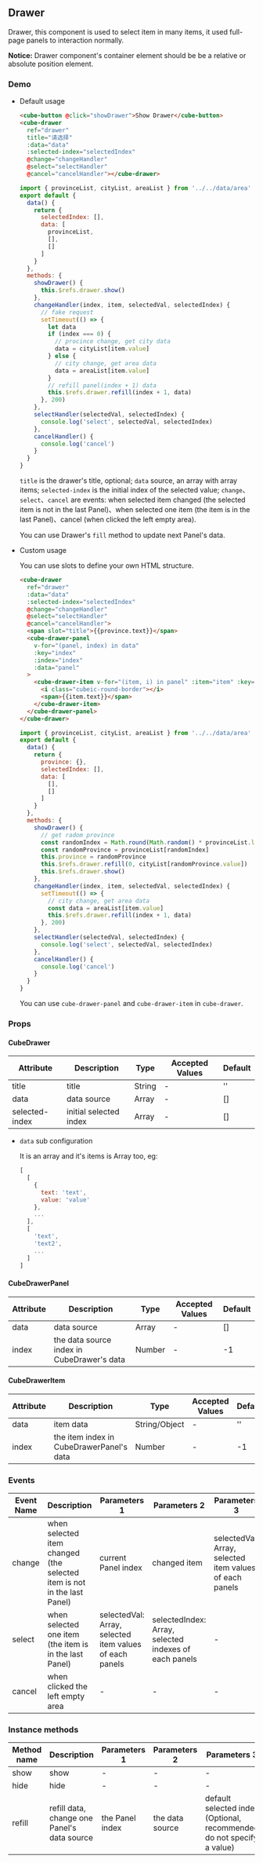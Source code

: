 ## Drawer

Drawer, this component is used to select item in many items, it used full-page panels to interaction normally.

__Notice:__ Drawer component's container element should be be a relative or absolute position element.

### Demo

- Default usage

  ```html
  <cube-button @click="showDrawer">Show Drawer</cube-button>
  <cube-drawer
    ref="drawer"
    title="请选择"
    :data="data"
    :selected-index="selectedIndex"
    @change="changeHandler"
    @select="selectHandler"
    @cancel="cancelHandler"></cube-drawer>
  ```
  ```js
  import { provinceList, cityList, areaList } from '../../data/area'
  export default {
    data() {
      return {
        selectedIndex: [],
        data: [
          provinceList,
          [],
          []
        ]
      }
    },
    methods: {
      showDrawer() {
        this.$refs.drawer.show()
      },
      changeHandler(index, item, selectedVal, selectedIndex) {
        // fake request
        setTimeout(() => {
          let data
          if (index === 0) {
            // procince change, get city data
            data = cityList[item.value]
          } else {
            // city change, get area data
            data = areaList[item.value]
          }
          // refill panel(index + 1) data
          this.$refs.drawer.refill(index + 1, data)
        }, 200)
      },
      selectHandler(selectedVal, selectedIndex) {
        console.log('select', selectedVal, selectedIndex)
      },
      cancelHandler() {
        console.log('cancel')
      }
    }
  }
  ```

  `title` is the drawer's title, optional; `data` source, an array with array items; `selected-index` is the initial index of the selected value; `change`、`select`、`cancel` are events: when selected item changed (the selected item is not in the last Panel)、when selected one item (the item is in the last Panel)、cancel (when clicked the left empty area).

  You can use Drawer's `fill` method to update next Panel's data.

- Custom usage

  You can use slots to define your own HTML structure.

  ```html
  <cube-drawer
    ref="drawer"
    :data="data"
    :selected-index="selectedIndex"
    @change="changeHandler"
    @select="selectHandler"
    @cancel="cancelHandler">
    <span slot="title">{{province.text}}</span>
    <cube-drawer-panel
      v-for="(panel, index) in data"
      :key="index"
      :index="index"
      :data="panel"
    >
      <cube-drawer-item v-for="(item, i) in panel" :item="item" :key="i" :index="i">
        <i class="cubeic-round-border"></i>
        <span>{{item.text}}</span>
      </cube-drawer-item>
    </cube-drawer-panel>
  </cube-drawer>
  ```
  ```js
  import { provinceList, cityList, areaList } from '../../data/area'
  export default {
    data() {
      return {
        province: {},
        selectedIndex: [],
        data: [
          [],
          []
        ]
      }
    },
    methods: {
      showDrawer() {
        // get radom province
        const randomIndex = Math.round(Math.random() * provinceList.length)
        const randomProvince = provinceList[randomIndex]
        this.province = randomProvince
        this.$refs.drawer.refill(0, cityList[randomProvince.value])
        this.$refs.drawer.show()
      },
      changeHandler(index, item, selectedVal, selectedIndex) {
        setTimeout(() => {
          // city change, get area data
          const data = areaList[item.value]
          this.$refs.drawer.refill(index + 1, data)
        }, 200)
      },
      selectHandler(selectedVal, selectedIndex) {
        console.log('select', selectedVal, selectedIndex)
      },
      cancelHandler() {
        console.log('cancel')
      }
    }
  }
  ```

  You can use `cube-drawer-panel` and `cube-drawer-item` in `cube-drawer`.

### Props

#### CubeDrawer

| Attribute | Description | Type | Accepted Values | Default |
| - | - | - | - | - |
| title | title | String | - | '' |
| data | data source | Array | - | [] |
| selected-index | initial selected index | Array | - | [] |

- `data` sub configuration

  It is an array and it's items is Array too, eg:

  ```js
  [
    [
      {
        text: 'text',
        value: 'value'
      },
      ...
    ],
    [
      'text',
      'text2',
      ...
    ]
  ]
  ```

#### CubeDrawerPanel

| Attribute | Description | Type | Accepted Values | Default |
| - | - | - | - | - |
| data | data source | Array | - | [] |
| index | the data source index in CubeDrawer's data | Number | - | -1 |

#### CubeDrawerItem

| Attribute | Description | Type | Accepted Values | Default |
| - | - | - | - | - |
| data | item data | String/Object | - | '' |
| index | the item index in CubeDrawerPanel's data | Number | - | -1 |

### Events

| Event Name | Description | Parameters 1 | Parameters 2 | Parameters 3 | Parameters 4 |
| - | - | - | - | - | - |
| change | when selected item changed (the selected item is not in the last Panel) | current Panel index | changed item | selectedVal: Array, selected item values of each panels | selectedIndex: Array, selected indexes of each panels |
| select | when selected one item (the item is in the last Panel) | selectedVal: Array, selected item values of each panels | selectedIndex: Array, selected indexes of each panels | - | - |
| cancel | when clicked the left empty area | - | - | - | - |

### Instance methods

| Method name | Description | Parameters 1 | Parameters 2 | Parameters 3 |
| - | - | - | - | - |
| show | show | - | - | - |
| hide | hide | - | - | - |
| refill | refill data, change one Panel's data source | the Panel index | the data source | default selected index (Optional, recommended do not specify a value) |
